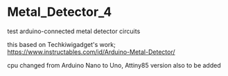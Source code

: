 # Metal_Detector_4
test arduino-connected metal detector circuits

 this based on Techkiwigadget's work; https://www.instructables.com/id/Arduino-Metal-Detector/
 
 cpu changed from Arduino Nano to Uno, Attiny85 version also to be added
